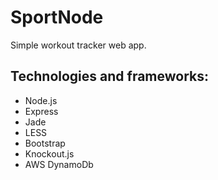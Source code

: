 SportNode
=========

Simple workout tracker web app.

Technologies and frameworks:
----------------------------
* Node.js
* Express
* Jade
* LESS
* Bootstrap
* Knockout.js
* AWS DynamoDb
